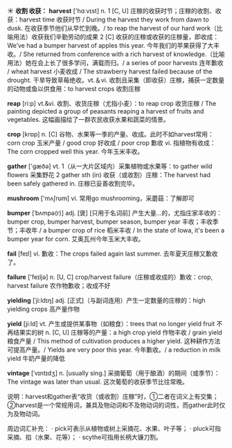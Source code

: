 ☀ <span class="category">**收割 收获：**</span>
<span class="vocabulary">**harvest**</span> ['hɑːvɪst] 
<span class="definition">n. 1 [C, U] 庄稼的收获时节；庄稼的收割、收获：</span>harvest time 收获时节 / During the harvest they work from dawn to dusk. 在收获季节他们从早忙到晚。/ to reap the harvest of our hard work（比喻用法）收获我们辛勤劳动的成果 <span class="definition">2 [C] 收获的庄稼或收获的庄稼量，即收成：</span>We’ve had a bumper harvest of apples this year. 今年我们的苹果获得了大丰收。/ She returned from conference with a rich harvest of knowledge.（比喻用法）她在会上长了很多学问，满载而归。/ a series of poor harvests 连年歉收 / wheat harvest 小麦收成 / The strawberry harvest failed because of the drought. 干旱导致草莓绝收。<span class="definition">vt.＆vi. 收割且采集（即收获）庄稼，捕获一定数量的动物或鱼以供食用：</span>to harvest crops 收割庄稼
           
<span class="vocabulary">**reap**</span> [ri:p]
<span class="definition">vt.&vi. 收割、收货庄稼（尤指小麦）：</span>to reap crop 收货庄稼 / The painting depicted a group of peasants reaping a harvest of fruits and vegetables. 这幅画描绘了一群农民收获水果和蔬菜的情景。

<span class="vocabulary">**crop**</span> [krɒp] 
<span class="definition">n. [C] 谷物、水果等一季的产量、收成。此时不如harvest常用：</span>corn crop 玉米产量 / good crop 好收成 / poor crop 歉收 <span class="definition">vi. 指植物有收成：</span>The corn cropped well this year. 今年玉米丰收。

<span class="vocabulary">**gather**</span> ['ɡæðə] 
<span class="definition">vt. 1（从一大片区域内）采集植物或水果等：</span>to gather wild flowers 采集野花 <span class="definition">2 gather sth (in) 收获（或收割）庄稼：</span>The harvest had been safely gathered in. 庄稼已妥善收割完毕。
           
<span class="vocabulary">**mushroom**</span> ['mʌʃrʊm] 
<span class="definition">vi. 常用go mushrooming，采蘑菇：</span>了解即可
           
<span class="vocabulary">**bumper**</span> [ˈbʌmpə(r)]
<span class="definition">adj. [褒] [只用于名词前] 产生大量…的，尤指庄家丰收的：</span>bumper crop, bumper harvest, bumper season, bumper year 丰收；丰收季节；丰收年 / a bumper crop of rice 稻米丰收 / In the state of Iowa, it's been a bumper year for corn. 艾奥瓦州今年玉米大丰收。
 
<span class="vocabulary">**fail**</span> [feɪl] 
<span class="definition">vi. 歉收：</span>The crops failed again last summer. 去年夏天庄稼又歉收了。

<span class="vocabulary">**failure**</span> ['feɪljə] 
<span class="definition">n. [U, C] crop/harvest failure（庄稼或收成的）歉收：</span>crop, harvest failure 农作物歉收；收成不好
           
<span class="vocabulary">**yielding**</span> [ˈji:ldɪŋ]
<span class="definition">adj. [正式]（与副词连用）产生一定数量的庄稼的：</span>high yielding crops 高产量作物
           
<span class="vocabulary">**yield**</span> [ji:ld]
<span class="definition">vt. 产生或提供某事物（如粮食）：</span>trees that no longer yield fruit 不再结果实的树 <span class="definition">n. [C, U] 庄稼等的产量：</span>a high crop yield 作物丰收 / grain yield 粮食产量 / This method of cultivation produces a higher yield. 这种耕作方法可提高产量。/ Yields are very poor this year. 今年歉收。/ a reduction in milk yield 牛奶产量的降低 
           
<span class="vocabulary">**vintage**</span> [ˈvɪntɪdʒ]
<span class="definition">n. [usually sing.] 采摘葡萄（用于酿酒）的期间（或季节）：</span>The vintage was later than usual. 这次葡萄的收获季节比往常晚。
 
说明：harvest和gather表“收货（或收割）庄稼”时，①二者在词义上有交集；②harvest是一个常规用词，兼具及物动词和不及物动词的词性，而gather此时仅为及物动词。

周边词汇补充：
· pick可表示从植物或树上采摘花、水果、叶子等；
· pluck可指采摘、掐（水果、花等）；
· scythe可指用长柄大镰刀割。


